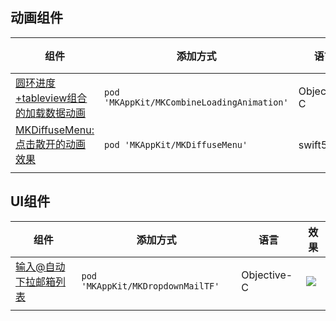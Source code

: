 
## 动画组件

| 组件| 添加方式 | 语言 |效果|
| --- | --- | --- | --- |
| [圆环进度+tableview组合的加载数据动画](https://github.com/mythkiven/MKAppKit/blob/master/doc/MKCombineLoadingAnimation.md) |  `pod 'MKAppKit/MKCombineLoadingAnimation' ` | Objective-C   | ![](https://github.com/mythkiven/MKAppKit/blob/master/source/MKCombineLoadingAnimation.gif)
| [MKDiffuseMenu:点击散开的动画效果](https://github.com/mythkiven/MKAppKit/blob/master/doc/MKDiffuseMenu.md) |  `pod 'MKAppKit/MKDiffuseMenu' ` | swift5.0   | ![](https://github.com/mythkiven/MKAppKit/blob/master/source/MKDiffuseMenu.gif)
|  |  |  |



## UI组件
| 组件| 添加方式 | 语言 |效果|
| --- | --- | --- | --- |
| [输入@自动下拉邮箱列表](https://github.com/mythkiven/MKAppKit/blob/master/doc/MKDropdownMailTF.md) |  `pod 'MKAppKit/MKDropdownMailTF' ` |  Objective-C | ![](https://github.com/mythkiven/MKAppKit/blob/master/source/MKDropdownMailTF.gif)
|  |  |  |

